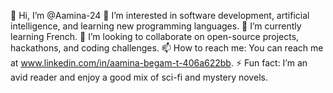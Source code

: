 👋 Hi, I’m @Aamina-24
👀 I’m interested in software development, artificial intelligence, and learning new programming languages.
🌱 I’m currently learning French.
💞️ I’m looking to collaborate on open-source projects, hackathons, and coding challenges.
📫 How to reach me: You can reach me at www.linkedin.com/in/aamina-begam-t-406a622bb.
⚡ Fun fact: I’m an avid reader and enjoy a good mix of sci-fi and mystery novels.

<!---
Aamina-27/Aamina-27 is a ✨ special ✨ repository because its `README.md` (this file) appears on your GitHub profile.
You can click the Preview link to take a look at your changes.
--->
